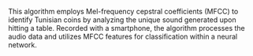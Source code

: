 This algorithm employs Mel-frequency cepstral coefficients (MFCC) to identify Tunisian coins by analyzing the unique sound generated upon hitting a table. Recorded with a smartphone, the algorithm processes the audio data and utilizes MFCC features for classification within a neural network. 
